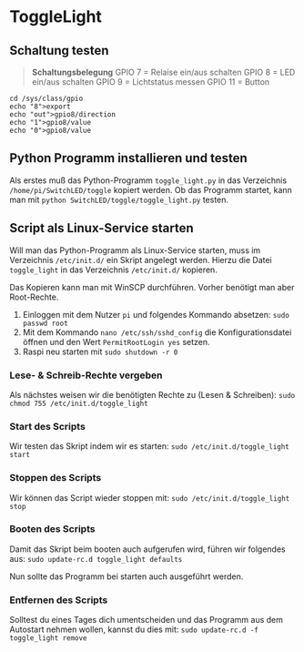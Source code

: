 # ToggleLight

## Schaltung testen
>**Schaltungsbelegung** 
>GPIO  7 = Relaise ein/aus schalten 
>GPIO  8 = LED ein/aus schalten 
>GPIO  9 = Lichtstatus messen 
>GPIO 11 = Button

```
cd /sys/class/gpio
echo "8">export
echo "out">gpio8/direction
echo "1">gpio8/value
echo "0">gpio8/value
```


## Python Programm installieren und testen
Als erstes muß das Python-Programm `toggle_light.py` in das Verzeichnis `/home/pi/SwitchLED/toggle` kopiert werden.
Ob das Programm startet, kann man mit `python SwitchLED/toggle/toggle_light.py` testen.

## Script als Linux-Service starten
Will man das Python-Programm als Linux-Service starten, muss im Verzeichnis `/etc/init.d/` ein Skript angelegt werden. Hierzu die Datei `toggle_light` in das Verzeichnis `/etc/init.d/` kopieren.

Das Kopieren kann man mit WinSCP durchführen. Vorher benötigt man aber Root-Rechte.
1. Einloggen mit dem Nutzer `pi` und folgendes Kommando absetzen: `sudo passwd root`
2. Mit dem Kommando `nano /etc/ssh/sshd_config` die Konfigurationsdatei öffnen und den Wert `PermitRootLogin yes` setzen.
3. Raspi neu starten mit `sudo shutdown -r 0`


### Lese- & Schreib-Rechte vergeben
Als nächstes weisen wir die benötigten Rechte zu (Lesen & Schreiben): `sudo chmod 755 /etc/init.d/toggle_light`

### Start des Scripts
Wir testen das Skript indem wir es starten:  `sudo /etc/init.d/toggle_light start`

### Stoppen des Scripts
Wir können das Script wieder stoppen mit: `sudo /etc/init.d/toggle_light stop`

### Booten des Scripts
Damit das Skript beim booten auch aufgerufen wird, führen wir folgendes aus: `sudo update-rc.d toggle_light defaults`

Nun sollte das Programm bei starten auch ausgeführt werden.

### Entfernen des Scripts
Solltest du eines Tages dich umentscheiden und das Programm aus dem Autostart nehmen wollen, kannst du dies mit: `sudo update-rc.d -f  toggle_light remove`
